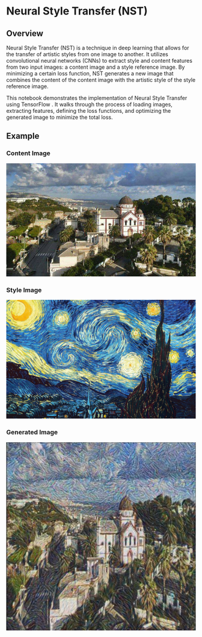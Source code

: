 # Neural Style Transfer (NST)

## Overview

Neural Style Transfer (NST) is a technique in deep learning that allows for the transfer of artistic styles from one image to another. It utilizes convolutional neural networks (CNNs) to extract style and content features from two input images: a content image and a style reference image. By minimizing a certain loss function, NST generates a new image that combines the content of the content image with the artistic style of the style reference image.

This notebook demonstrates the implementation of Neural Style Transfer using TensorFlow . It walks through the process of loading images, extracting features, defining the loss functions, and optimizing the generated image to minimize the total loss.

## Example

### Content Image
![Content Image](data/content.jpg)

### Style Image
![Style Image](data/style.jpg)

### Generated Image
![Generated Image](data/result.jpg)